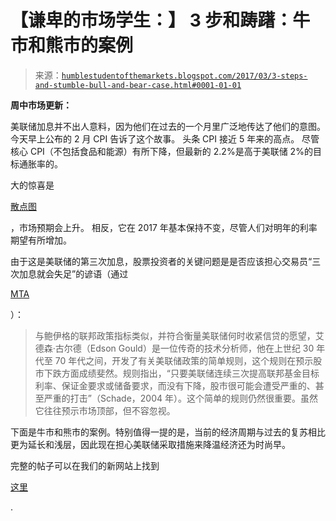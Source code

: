 <!--yml

类别：未分类

日期：2024-05-18 02:55:31

-->

# 【谦卑的市场学生：】 3 步和踌躇：牛市和熊市的案例

> 来源：[`humblestudentofthemarkets.blogspot.com/2017/03/3-steps-and-stumble-bull-and-bear-case.html#0001-01-01`](https://humblestudentofthemarkets.blogspot.com/2017/03/3-steps-and-stumble-bull-and-bear-case.html#0001-01-01)

**周中市场更新：**

美联储加息并不出人意料，因为他们在过去的一个月里广泛地传达了他们的意图。 今天早上公布的 2 月 CPI 告诉了这个故事。 头条 CPI 接近 5 年来的高点。 尽管核心 CPI（不包括食品和能源）有所下降，但最新的 2.2%是高于美联储 2%的目标通胀率的。

大的惊喜是

[散点图](https://www.federalreserve.gov/monetarypolicy/files/fomcprojtabl20170315.pdf)

，市场预期会上升。 相反，它在 2017 年基本保持不变，尽管人们对明年的利率期望有所增加。

由于这是美联储的第三次加息，股票投资者的关键问题是是否应该担心交易员“三次加息就会失足”的谚语（通过

[MTA](https://www.mta.org/kb/three-steps-and-a-stumble/)

）：

> 与鲍伊格的联邦政策指标类似，并符合衡量美联储何时收紧信贷的愿望，艾德森·古尔德（Edson Gould）是一位传奇的技术分析师，他在上世纪 30 年代至 70 年代之间，开发了有关美联储政策的简单规则，这个规则在预示股市下跌方面成绩斐然。规则指出，“只要美联储连续三次提高联邦基金目标利率、保证金要求或储备要求，而没有下降，股市很可能会遭受严重的、甚至严重的打击”（Schade，2004 年）。这个简单的规则仍然很重要。虽然它往往预示市场顶部，但不容忽视。

下面是牛市和熊市的案例。特别值得一提的是，当前的经济周期与过去的复苏相比更为延长和浅层，因此现在担心美联储采取措施来降温经济还为时尚早。

完整的帖子可以在我们的新网站上找到

[这里](https://humblestudentofthemarkets.com/2017/03/15/3-steps-and-a-stumble-the-bull-and-bear-cases/)

.
